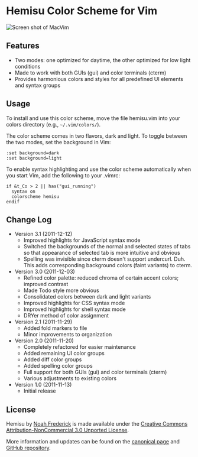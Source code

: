 Hemisu Color Scheme for Vim
===========================

![Screen shot of MacVim](http://farm7.static.flickr.com/6101/6342657394_209d6847e8_z.jpg)

Features
--------

- Two modes: one optimized for daytime, the other optimized for low light conditions
- Made to work with both GUIs (gui) and color terminals (cterm)
- Provides harmonious colors and styles for all predefined UI elements and syntax groups

Usage
-----

To install and use this color scheme, move the file hemisu.vim into your colors directory
(e.g., `~/.vim/colors/`).

The color scheme comes in two flavors, dark and light. To toggle between the two modes,
set the background in Vim:

	:set background=dark
	:set background=light

To enable syntax highlighting and use the color scheme automatically when you start Vim,
add the following to your .vimrc:

	if &t_Co > 2 || has("gui_running")
	  syntax on
	  colorscheme hemisu
	endif

Change Log
----------

- Version 3.1 (2011-12-12)
	- Improved highlights for JavaScript syntax mode
	- Switched the backgrounds of the normal and selected states of tabs so that
	  appearance of selected tab is more intuitive and obvious
	- Spelling was invisible since cterm doesn't support undercurl. Duh.
	  This adds corresponding background colors (faint variants) to cterm.
- Version 3.0 (2011-12-03)
	- Refined color palette: reduced chroma of certain accent colors; improved contrast
	- Made Todo style more obvious
	- Consolidated colors between dark and light variants
	- Improved highlights for CSS syntax mode
	- Improved highlights for shell syntax mode
	- DRYer method of color assignment
- Version 2.1 (2011-11-29)
	- Added fold markers to file
	- Minor improvements to organization
- Version 2.0 (2011-11-20)
	- Completely refactored for easier maintenance
	- Added remaining UI color groups
	- Added diff color groups
	- Added spelling color groups
	- Full support for both GUIs (gui) and color terminals (cterm)
	- Various adjustments to existing colors
- Version 1.0 (2011-11-13)
	- Initial release

License
-------

Hemisu by [Noah Frederick](http://noahfrederick.com/) is made available under the
[Creative Commons Attribution-NonCommercial 3.0 Unported License](http://creativecommons.org/licenses/by-nc/3.0/).

More information and updates can be found on the
[canonical page](http://noahfrederick.com/vim-color-scheme-hemisu/)
and [GitHub repository](https://github.com/noahfrederick/Hemisu).

